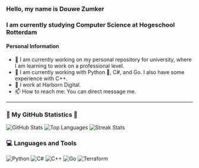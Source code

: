 ### Hello, my name is Douwe Zumker
### I am currently studying Computer Science at Hogeschool Rotterdam

#### Personal Information
- 🔭 I am currently working on my personal repository for university, where I am learning to work on a professional level.
- 🌱 I am currently working with Python 🐍, C#, and Go. I also have some experience with C++.
- 💼 I work at Harborn Digital.
- 📫 How to reach me: You can direct message me.

---

### 🌟 My GitHub Statistics 🌟
![GitHub Stats](https://github-readme-stats.vercel.app/api?username=Peredurz&show_icons=true&theme=radical)
![Top Languages](https://github-readme-stats.vercel.app/api/top-langs/?username=Peredurz&layout=compact&theme=radical&hide=Makefile)
![Streak Stats](https://github-readme-streak-stats.herokuapp.com/?user=Peredurz&theme=radical)

### 💻 Languages and Tools
![Python](https://img.shields.io/badge/-Python-333?style=flat&logo=python)
![C#](https://img.shields.io/badge/-C%23-333?style=flat&logo=c-sharp)
![C++](https://img.shields.io/badge/-C++-333?style=flat&logo=c%2B%2B)
![Go](https://img.shields.io/badge/-Go-333?style=flat&logo=go)
![Terraform](https://img.shields.io/badge/-Terraform-333?style=flat&logo=terraform)
